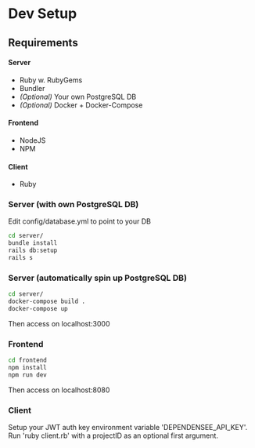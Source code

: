 # Dev Setup 
## Requirements
#### Server
- Ruby w. RubyGems
- Bundler
- *(Optional)* Your own PostgreSQL DB
- *(Optional)* Docker + Docker-Compose
#### Frontend
- NodeJS
- NPM
#### Client
- Ruby

### Server (with own PostgreSQL DB)
Edit config/database.yml to point to your DB
```bash
cd server/
bundle install
rails db:setup
rails s
```

### Server (automatically spin up PostgreSQL DB)
```bash
cd server/
docker-compose build .
docker-compose up
```
Then access on localhost:3000

### Frontend
```bash
cd frontend
npm install
npm run dev
```
Then access on localhost:8080

### Client
Setup your JWT auth key environment variable 'DEPENDENSEE_API_KEY'.
Run 'ruby client.rb' with a projectID as an optional first argument.
